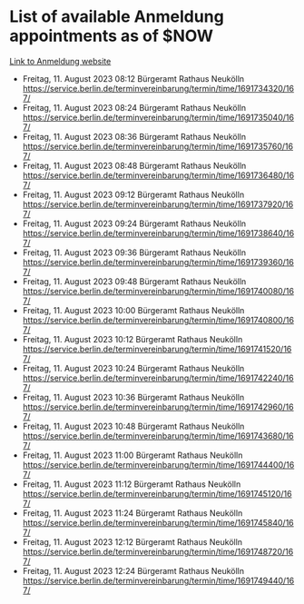 # List of available Anmeldung appointments as of $NOW
[Link to Anmeldung website](https://service.berlin.de/terminvereinbarung/termin/tag.php?termin=1&anliegen[]=120686&dienstleisterlist=122210,122217,327316,122219,327312,122227,327314,122231,327346,122243,327348,122254,122252,329742,122260,329745,122262,329748,122271,327278,122273,327274,122277,327276,330436,122280,327294,122282,327290,122284,327292,122291,327270,122285,327266,122286,327264,122296,327268,150230,329760,122297,327286,122294,327284,122312,329763,122314,329775,122304,327330,122311,327334,122309,327332,317869,122281,327352,122279,329772,122283,122276,327324,122274,327326,122267,329766,122246,327318,122251,327320,122257,327322,122208,327298,122226,327300&herkunft=http%3A%2F%2Fservice.berlin.de%2Fdienstleistung%2F120686%2F)
- Freitag, 11. August 2023 08:12 Bürgeramt Rathaus Neukölln https://service.berlin.de/terminvereinbarung/termin/time/1691734320/167/
- Freitag, 11. August 2023 08:24 Bürgeramt Rathaus Neukölln https://service.berlin.de/terminvereinbarung/termin/time/1691735040/167/
- Freitag, 11. August 2023 08:36 Bürgeramt Rathaus Neukölln https://service.berlin.de/terminvereinbarung/termin/time/1691735760/167/
- Freitag, 11. August 2023 08:48 Bürgeramt Rathaus Neukölln https://service.berlin.de/terminvereinbarung/termin/time/1691736480/167/
- Freitag, 11. August 2023 09:12 Bürgeramt Rathaus Neukölln https://service.berlin.de/terminvereinbarung/termin/time/1691737920/167/
- Freitag, 11. August 2023 09:24 Bürgeramt Rathaus Neukölln https://service.berlin.de/terminvereinbarung/termin/time/1691738640/167/
- Freitag, 11. August 2023 09:36 Bürgeramt Rathaus Neukölln https://service.berlin.de/terminvereinbarung/termin/time/1691739360/167/
- Freitag, 11. August 2023 09:48 Bürgeramt Rathaus Neukölln https://service.berlin.de/terminvereinbarung/termin/time/1691740080/167/
- Freitag, 11. August 2023 10:00 Bürgeramt Rathaus Neukölln https://service.berlin.de/terminvereinbarung/termin/time/1691740800/167/
- Freitag, 11. August 2023 10:12 Bürgeramt Rathaus Neukölln https://service.berlin.de/terminvereinbarung/termin/time/1691741520/167/
- Freitag, 11. August 2023 10:24 Bürgeramt Rathaus Neukölln https://service.berlin.de/terminvereinbarung/termin/time/1691742240/167/
- Freitag, 11. August 2023 10:36 Bürgeramt Rathaus Neukölln https://service.berlin.de/terminvereinbarung/termin/time/1691742960/167/
- Freitag, 11. August 2023 10:48 Bürgeramt Rathaus Neukölln https://service.berlin.de/terminvereinbarung/termin/time/1691743680/167/
- Freitag, 11. August 2023 11:00 Bürgeramt Rathaus Neukölln https://service.berlin.de/terminvereinbarung/termin/time/1691744400/167/
- Freitag, 11. August 2023 11:12 Bürgeramt Rathaus Neukölln https://service.berlin.de/terminvereinbarung/termin/time/1691745120/167/
- Freitag, 11. August 2023 11:24 Bürgeramt Rathaus Neukölln https://service.berlin.de/terminvereinbarung/termin/time/1691745840/167/
- Freitag, 11. August 2023 12:12 Bürgeramt Rathaus Neukölln https://service.berlin.de/terminvereinbarung/termin/time/1691748720/167/
- Freitag, 11. August 2023 12:24 Bürgeramt Rathaus Neukölln https://service.berlin.de/terminvereinbarung/termin/time/1691749440/167/
